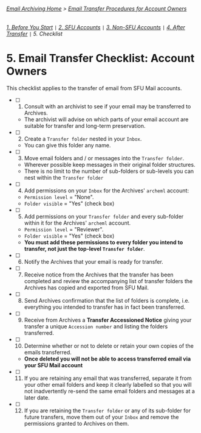 ###### [Email Archiving Home](../../README.md) > [Email Transfer Procedures for Account Owners](./account-owners.md)
###### [1. Before You Start](./s1-before-you-start.md) `|` [2. SFU Accounts](./s2-sfu-accounts.md) `|` [3. Non-SFU Accounts](./s3-non-sfu-accounts.md) `|` [4. After Transfer](./s4-after-transfer.md) `|` 5. Checklist

# 5. Email Transfer Checklist: Account Owners

This checklist applies to the transfer of email from SFU Mail accounts.

- [ ] 1. Consult with an archivist to see if your email may be transferred to Archives.
  - The archivist will advise on which parts of your email account are suitable for transfer and long-term preservation.

- [ ] 2. Create a `Transfer folder` nested in your `Inbox`.
  - You can give this folder any name.

- [ ] 3. Move email folders and / or messages into the `Transfer folder`.
  - Wherever possible keep messages in their original folder structures.
  - There is no limit to the number of sub-folders or sub-levels you can nest within the `Transfer folder`

- [ ] 4. Add permissions on your `Inbox` for the Archives' `archeml` account:
  - `Permission level` = "None".
  - `Folder visible` = "Yes" (check box)

- [ ] 5. Add permissions on your `Transfer folder` and every sub-folder within it for the Archives' `archeml` account.
  - `Permission level` = "Reviewer".
  - `Folder visible` = "Yes" (check box)
  - **You must add these permissions to every folder you intend to transfer, not just the top-level `Transfer folder`**.

- [ ] 6. Notify the Archives that your email is ready for transfer.

- [ ] 7. Receive notice from the Archives that the transfer has been completed and review the accompanying list of transfer folders the Archives has copied and exported from SFU Mail.

- [ ] 8. Send Archives confirmation that the list of folders is complete, i.e. everything you intended to transfer has in fact been transferred.

- [ ] 9. Receive from Archives a **Transfer Accessioned Notice** giving your transfer a unique `Accession number` and listing the folders transferred.

- [ ] 10. Determine whether or not to delete or retain your own copies of the emails transferred.
  - **Once deleted you will not be able to access transferred email via your SFU Mail account**

- [ ] 11. If you are retaining any email that was transferred, separate it from your other email folders and keep it clearly labelled so that you will not inadvertently re-send the same email folders and messages at a later date.

- [ ] 12. If you are retaining the `Transfer folder` or any of its sub-folder for future transfers, move them out of your `Inbox` and remove the permissions granted to Archives on them.
